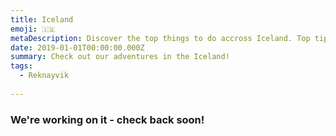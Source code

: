 ```yaml
---
title: Iceland
emoji: 🇮🇸
metaDescription: Discover the top things to do accross Iceland. Top tips, guides and the best things to do in Iceland when travelling.
date: 2019-01-01T00:00:00.000Z
summary: Check out our adventures in the Iceland!
tags:
  - Reknayvik
 
---
```


### We're working on it - check back soon!

